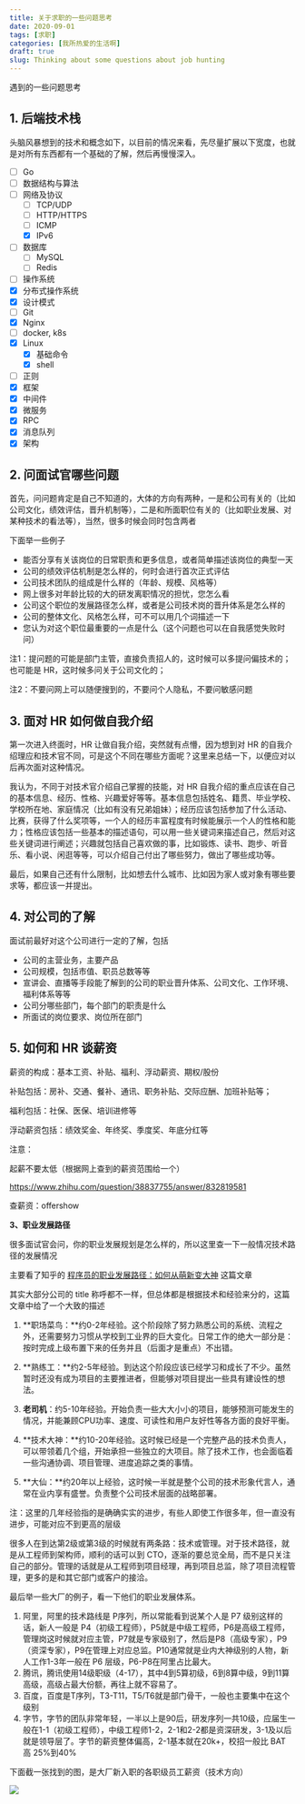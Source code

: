 ```yaml
---
title: 关于求职的一些问题思考
date: 2020-09-01
tags: [求职]
categories: [我所热爱的生活啊]
draft: true
slug: Thinking about some questions about job hunting 
---
```


遇到的一些问题思考

<!--more-->

## 1. 后端技术栈

头脑风暴想到的技术和概念如下，以目前的情况来看，先尽量扩展以下宽度，也就是对所有东西都有一个基础的了解，然后再慢慢深入。

- [ ] Go
- [ ] 数据结构与算法
- [ ] 网络及协议
  - [ ] TCP/UDP
  - [ ] HTTP/HTTPS
  - [ ] ICMP
  - [x] IPv6
- [ ] 数据库
  - [ ] MySQL
  - [ ] Redis
- [ ] 操作系统
- [x] 分布式操作系统
- [x] 设计模式
- [ ] Git
- [x] Nginx
- [ ] docker, k8s
- [x] Linux
  - [x] 基础命令
  - [x] shell
- [ ] 正则
- [x] 框架
- [x] 中间件
- [x] 微服务
- [x] RPC
- [x] 消息队列
- [x] 架构

## 2. 问面试官哪些问题

首先，问问题肯定是自己不知道的，大体的方向有两种，一是和公司有关的（比如公司文化，绩效评估，晋升机制等），二是和所面职位有关的（比如职业发展、对某种技术的看法等），当然，很多时候会同时包含两者

下面举一些例子

- 能否分享有关该岗位的日常职责和更多信息，或者简单描述该岗位的典型一天
- 公司的绩效评估机制是怎么样的，何时会进行首次正式评估
- 公司技术团队的组成是什么样的（年龄、规模、风格等）
- 网上很多对年龄比较的大的研发离职情况的担忧，您怎么看
- 公司这个职位的发展路径怎么样，或者是公司技术岗的晋升体系是怎么样的
- 公司的整体文化、风格怎么样，可不可以用几个词描述一下
- 您认为对这个职位最重要的一点是什么（这个问题也可以在自我感觉失败时问）

注1：提问题的可能是部门主管，直接负责招人的，这时候可以多提问偏技术的；也可能是 HR，这时候多问关于公司文化的；

注2：不要问网上可以随便搜到的，不要问个人隐私，不要问敏感问题

## 3. 面对 HR 如何做自我介绍

第一次进入终面时，HR 让做自我介绍，突然就有点懵，因为想到对 HR 的自我介绍理应和技术官不同，可是这个不同在哪些方面呢？这里来总结一下，以便应对以后再次面对这种情况。

我认为，不同于对技术官介绍自己掌握的技能，对 HR 自我介绍的重点应该在自己的基本信息、经历、性格、兴趣爱好等等。基本信息包括姓名、籍贯、毕业学校、学校所在地、家庭情况（比如有没有兄弟姐妹）；经历应该包括参加了什么活动、比赛，获得了什么奖项等，一个人的经历丰富程度有时候能展示一个人的性格和能力；性格应该包括一些基本的描述语句，可以用一些关键词来描述自己，然后对这些关键词进行阐述；兴趣就包括自己喜欢做的事，比如锻炼、读书、跑步、听音乐、看小说、闲逛等等，可以介绍自己付出了哪些努力，做出了哪些成功等。

最后，如果自己还有什么限制，比如想去什么城市、比如因为家人或对象有哪些要求等，都应该一并提出。

## 4. 对公司的了解

面试前最好对这个公司进行一定的了解，包括

- 公司的主营业务，主要产品
- 公司规模，包括市值、职员总数等等
- 宣讲会、直播等手段能了解到的公司的职业晋升体系、公司文化、工作环境、福利体系等等
- 公司分哪些部门，每个部门的职责是什么
- 所面试的岗位要求、岗位所在部门

## 5. 如何和 HR 谈薪资

薪资的构成：基本工资、补贴、福利、浮动薪资、期权/股份

补贴包括：房补、交通、餐补、通讯、职务补贴、交际应酬、加班补贴等；

福利包括：社保、医保、培训进修等

浮动薪资包括：绩效奖金、年终奖、季度奖、年底分红等

注意：

起薪不要太低（根据网上查到的薪资范围给一个）

https://www.zhihu.com/question/38837755/answer/832819581

查薪资：offershow

**3、职业发展路径**

很多面试官会问，你的职业发展规划是怎么样的，所以这里查一下一般情况技术路径的发展情况

主要看了知乎的 [程序员的职业发展路径：如何从萌新变大神](https://zhuanlan.zhihu.com/p/52346619) 这篇文章

其实大部分公司的 title 称呼都不一样，但总体都是根据技术和经验来分的，这篇文章中给了一个大致的描述

1. **职场菜鸟：**约0-2年经验。这个阶段除了努力熟悉公司的系统、流程之外，还需要努力习惯从学校到工业界的巨大变化。日常工作的绝大一部分是：按时完成上级布置下来的任务并且（后面才是重点）不出错。
2. **熟练工：**约2-5年经验。到达这个阶段应该已经学习和成长了不少。虽然暂时还没有成为项目的主要推进者，但能够对项目提出一些具有建设性的想法。

3. **老司机**：约5-10年经验。开始负责一些大大小小的项目，能够预测可能发生的情况，并能兼顾CPU功率、速度、可读性和用户友好性等各方面的良好平衡。

4. **技术大神：**约10-20年经验。这时候已经是一个完整产品的技术负责人，可以带领着几个组，开始承担一些独立的大项目。除了技术工作，也会面临着一些沟通协调、项目管理、进度追踪之类的事情。

5. **大仙：**约20年以上经验，这时候一半就是整个公司的技术形象代言人，通常在业内享有盛誉。负责整个公司技术层面的战略部署。

注：这里的几年经验指的是确确实实的进步，有些人即使工作很多年，但一直没有进步，可能对应不到更高的层级

很多人在到达第2级或第3级的时候就有两条路：技术或管理。对于技术路径，就是从工程师到架构师，顺利的话可以到 CTO，逐渐的要总览全局，而不是只关注自己的部分。管理的话就是从工程师到项目经理，再到项目总监，除了项目流程管理，更多的是和其它部门或客户的接洽。

最后举一些大厂的例子，看一下他们的职业发展体系。

1. 阿里，阿里的技术路线是 P序列，所以常能看到说某个人是 P7 级别这样的话，新人一般是 P4（初级工程师），P5就是中级工程师，P6是高级工程师，管理岗这时候就对应主管，P7就是专家级别了，然后是P8（高级专家），P9（资深专家），P9在管理上对应总监。P10通常就是业内大神级别的人物，新人工作1-3年一般在 P6 层级，P6-P8在阿里占比最大。
2. 腾讯，腾讯使用14级职级（4-17），其中4到5算初级，6到8算中级，9到11算高级，高级占最大份额，再往上就不容易了。
3. 百度，百度是T序列，T3-T11，T5/T6就是部门骨干，一般也主要集中在这个级别
4. 字节，字节的团队非常年轻，一半以上是90后，研发序列一共10级，应届生一般在1-1（初级工程师），中级工程师1-2，2-1和2-2都是资深研发，3-1及以后就是领导层了。字节的薪资整体偏高，2-1基本就在20k+，校招一般比 BAT 高 25%到40%

下面截一张找到的图，是大厂新入职的各职级员工薪资（技术方向）

![](https://picped-1301226557.cos.ap-beijing.myqcloud.com/Snipaste_2020-09-01_20-52-22.png)